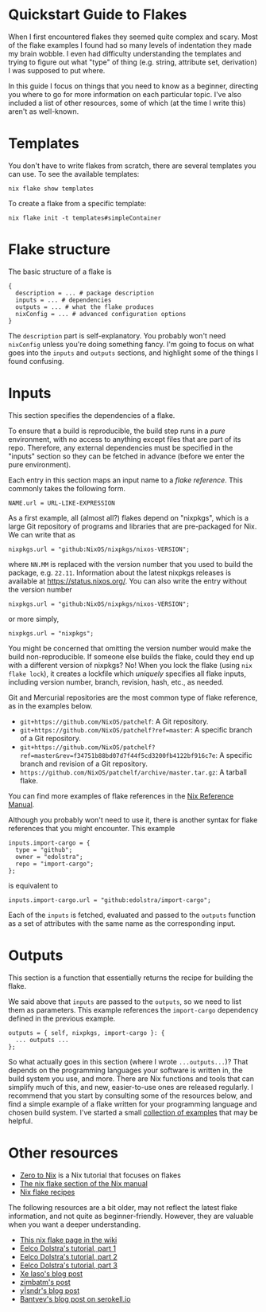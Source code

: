# Quickstart Guide to Flakes

When I first encountered flakes they seemed quite complex and scary.
Most of the flake examples I found had so many levels of indentation
they made my brain wobble.
I even had difficulty understanding the templates and trying
to figure out what "type" of thing
(e.g. string, attribute set, derivation) I was supposed to put where.

In this guide I focus on things that you need to know as a beginner,
directing you where to go for more information on each particular topic.
I've also included a list of other resources,
some of which (at the time I write this) aren't as well-known.

# Templates

You don't have to write flakes from scratch, there are several
templates you can use.
To see the available templates:

```
nix flake show templates
```

To create a flake from a specific template:

```
nix flake init -t templates#simpleContainer
```

# Flake structure

The basic structure of a flake is

```
{
  description = ... # package description
  inputs = ... # dependencies
  outputs = ... # what the flake produces
  nixConfig = ... # advanced configuration options
}
```

The `description` part is self-explanatory.
You probably won't need `nixConfig` unless you're doing something fancy.
I'm going to focus on what goes into the `inputs` and `outputs` sections,
and highlight some of the things I found confusing.

# Inputs

This section specifies the dependencies of a flake.

To ensure that a build is reproducible, the build step runs in a *pure* environment,
with no access to anything except files that are part of its repo.
Therefore, any external dependencies must be specified in the "inputs" section
so they can be fetched in advance (before we enter the pure environment).

Each entry in this section maps an input name to a *flake reference*.
This commonly takes the following form.

```
NAME.url = URL-LIKE-EXPRESSION
```

As a first example, all (almost all?) flakes depend on "nixpkgs",
which is a large Git repository of programs and libraries
that are pre-packaged for Nix.
We can write that as

```
nixpkgs.url = "github:NixOS/nixpkgs/nixos-VERSION";
```

where `NN.MM` is replaced with the version number that you used to build the package, e.g. `22.11`.
Information about the latest nixpkgs releases is available at https://status.nixos.org/.
You can also write the entry without the version number

```
nixpkgs.url = "github:NixOS/nixpkgs/nixos-VERSION";
```

or more simply,

```
nixpkgs.url = "nixpkgs";
```

You might be concerned that omitting the version number would make the build non-reproducible.
If someone else builds the flake, could they end up with a different version of nixpkgs?
No! When you lock the flake (using `nix flake lock`), it creates a lockfile which *uniquely* specifies
all flake inputs, including version number, branch, revision, hash, etc., as needed.

Git and Mercurial repositories are the most common type of flake reference, as in the examples below.

- `git+https://github.com/NixOS/patchelf`: A Git repository.
- `git+https://github.com/NixOS/patchelf?ref=master`: A specific branch of a Git repository.
- `git+https://github.com/NixOS/patchelf?ref=master&rev=f34751b88bd07d7f44f5cd3200fb4122bf916c7e`: A specific branch and revision of a Git repository.
- `https://github.com/NixOS/patchelf/archive/master.tar.gz`: A tarball flake.

You can find more examples of flake references in the [Nix Reference Manual](https://nixos.org/manual/nix/stable/command-ref/new-cli/nix3-flake.html#examples).

Although you probably won't need to use it, there is another syntax for flake references that you might encounter.
This example

```
inputs.import-cargo = {
  type = "github";
  owner = "edolstra";
  repo = "import-cargo";
};
```

is equivalent to

```
inputs.import-cargo.url = "github:edolstra/import-cargo";
```

Each of the `inputs` is fetched, evaluated and passed to the `outputs`
function as a set of attributes with the same name as the
corresponding input.

# Outputs

This section is a function that essentially returns the recipe for building the flake.

We said above that `inputs` are passed to the `outputs`,
so we need to list them as parameters.
This example references the `import-cargo` dependency defined
in the previous example.

```
outputs = { self, nixpkgs, import-cargo }: {
  ... outputs ...
};
```

So what actually goes in this section (where I wrote `...outputs...`)?
That depends on the programming languages your software is written in,
the build system you use, and more.
There are Nix functions and tools that can simplify much of this,
and new, easier-to-use ones are released regularly.
I recommend that you start by consulting some of the resources below,
and find a simple example of a flake written for your programming language and chosen build system.
I've started a small [collection of examples](flake-recipes.md) that may be helpful.

# Other resources

- [Zero to Nix](https://zero-to-nix.com/start/install) is a Nix tutorial that focuses on flakes
- [The nix flake section of the Nix manual](https://nixos.org/manual/nix/unstable/command-ref/new-cli/nix3-flake.html)
- [Nix flake recipes](flake-recipes.md)

The following resources are a bit older, may not reflect the latest flake information, and not quite as beginner-friendly.
However, they are valuable when you want a deeper understanding.

- [This nix flake page in the wiki](https://nixos.wiki/wiki/Flakes)
- [Eelco Dolstra's tutorial, part 1](https://www.tweag.io/blog/2020-05-25-flakes/)
- [Eelco Dolstra's tutorial, part 2](https://www.tweag.io/blog/2020-06-25-eval-cache/)
- [Eelco Dolstra's tutorial, part 3](https://www.tweag.io/blog/2020-07-31-nixos-flakes/)
- [Xe Iaso's blog post](https://christine.website/blog/nix-flakes-1-2022-02-21)
- [zimbatm's post](https://zimbatm.com/notes/nixflakes)
- [y|sndr's blog post](https://blog.ysndr.de/posts/internals/2021-01-01-flake-ification/)
- [Bantyev's blog post on serokell.io](https://serokell.io/blog/practical-nix-flakes)
